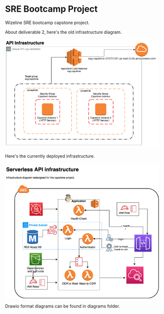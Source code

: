 # SRE Bootcamp Project

Wizeline SRE bootcamp capstone project.

About deliverable 2, here's the old infrastructure diagram.

![old-infra](./diagrams/previous-infra.png)

Here's the currently deployed infrastructure.

![current infra](./diagrams/new-infra.png)

Drawio format diagrams can be found in diagrams folder.
